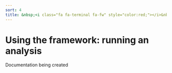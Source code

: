 ```yaml
---
sort: 4
title: &nbsp;<i class="fa fa-terminal fa-fw" style="color:red;"></i>&nbsp;Running an analysis
---
```


# Using the framework: running an analysis

Documentation being created
